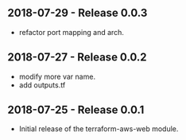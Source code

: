 ## 2018-07-29 - Release 0.0.3

- refactor port mapping and arch.

## 2018-07-27 - Release 0.0.2

- modify more var name.
- add outputs.tf

## 2018-07-25 - Release 0.0.1

- Initial release of the terraform-aws-web module.
